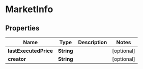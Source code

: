
# MarketInfo

## Properties
Name | Type | Description | Notes
------------ | ------------- | ------------- | -------------
**lastExecutedPrice** | **String** |  |  [optional]
**creator** | **String** |  |  [optional]



